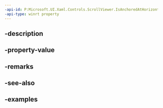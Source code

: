 ```yaml
---
-api-id: P:Microsoft.UI.Xaml.Controls.ScrollViewer.IsAnchoredAtHorizontalExtentProperty
-api-type: winrt property
---
```


## -description

## -property-value

## -remarks

## -see-also

## -examples


